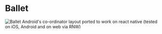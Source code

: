 # Ballet
![Ballet](https://raw.githubusercontent.com/flipkart-incubator/ballet/blob/master/icon-above-font.png)
Android's co-ordinator layout ported to work on react native (tested on iOS, Android and on web via RNW)
